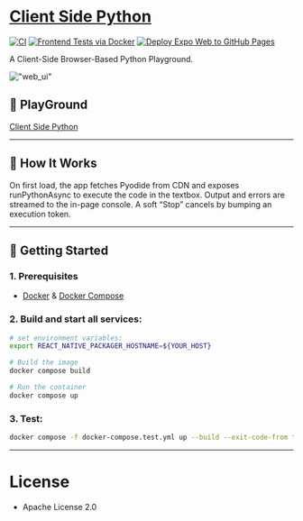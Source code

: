 # [Client Side Python](https://github.com/europanite/client_side_python "Client Side Python")

[![CI](https://github.com/europanite/client_side_python/actions/workflows/ci.yml/badge.svg)](https://github.com/europanite/client_side_python/actions/workflows/ci.yml)
[![Frontend Tests via Docker](https://github.com/europanite/client_side_python/actions/workflows/docker.yml/badge.svg)](https://github.com/europanite/client_side_python/actions/workflows/docker.yml)
[![Deploy Expo Web to GitHub Pages](https://github.com/europanite/client_side_python/actions/workflows/deploy-pages.yml/badge.svg)](https://github.com/europanite/client_side_python/actions/workflows/deploy-pages.yml)

A Client-Side Browser-Based Python Playground. 

!["web_ui"](./assets/images/web_ui.png)

##  🚀 PlayGround

 [Client Side Python](https://europanite.github.io/client_side_python/)

---

## 🧰 How It Works

On first load, the app fetches Pyodide from CDN and exposes runPythonAsync to execute the code in the textbox. Output and errors are streamed to the in-page console. A soft “Stop” cancels by bumping an execution token. 

---

## 🚀 Getting Started

### 1. Prerequisites
- [Docker](https://www.docker.com/) & [Docker Compose](https://docs.docker.com/compose/)

### 2. Build and start all services:

```bash
# set environment variables:
export REACT_NATIVE_PACKAGER_HOSTNAME=${YOUR_HOST}

# Build the image
docker compose build

# Run the container
docker compose up
```

### 3. Test:
```bash
docker compose -f docker-compose.test.yml up --build --exit-code-from frontend_test
```

---

# License
- Apache License 2.0